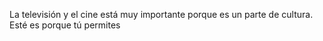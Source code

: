 La televisión y el cine está muy importante porque es un parte de cultura. Esté es porque tú permites 